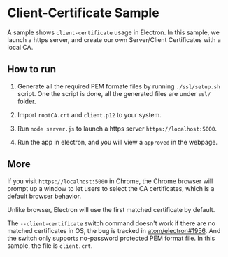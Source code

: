 # Client-Certificate Sample

A sample shows `client-certificate` usage in Electron. In this sample, we launch
a https server, and create our own Server/Client Certificates with a local CA.


## How to run

1. Generate all the required PEM formate files by running `./ssl/setup.sh` script.
One the script is done, all the generated files are under `ssl/` folder.

2. Import `rootCA.crt` and `client.p12` to your system.

3. Run `node server.js` to launch a https server `https://localhost:5000`.

4. Run the app in electron, and you will view a `approved` in the webpage.


## More

If you visit `https://localhost:5000` in Chrome, the Chrome browser will prompt up
a window to let users to select the CA certificates, which is a default browser behavior.

Unlike browser, Electron will use the first matched certificate by default.

The `--client-certificate` switch command doesn't work if there are no matched certificates
in OS, the bug is tracked in [atom/electron#1956](https://github.com/atom/electron/issues/1956).
And the switch only supports no-password protected PEM format file. In this sample,
the file is `client.crt`.
